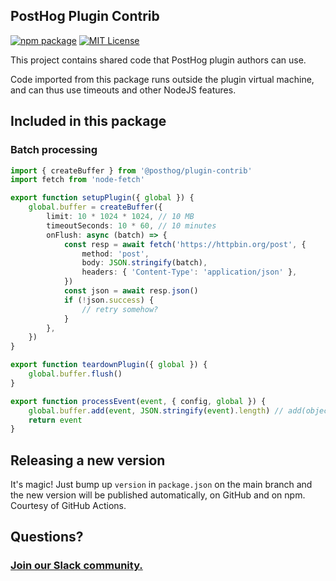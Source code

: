 ## PostHog Plugin Contrib

[![npm package](https://img.shields.io/npm/v/@posthog/plugin-contrib?style=flat-square)](https://www.npmjs.com/package/@posthog/plugin-contrib)
[![MIT License](https://img.shields.io/badge/License-MIT-red.svg?style=flat-square)](https://opensource.org/licenses/MIT)

This project contains shared code that PostHog plugin authors can use.

Code imported from this package runs outside the plugin virtual machine, and can thus use timeouts and other NodeJS features.

## Included in this package

### Batch processing

```typescript
import { createBuffer } from '@posthog/plugin-contrib'
import fetch from 'node-fetch'

export function setupPlugin({ global }) {
    global.buffer = createBuffer({
        limit: 10 * 1024 * 1024, // 10 MB
        timeoutSeconds: 10 * 60, // 10 minutes
        onFlush: async (batch) => {
            const resp = await fetch('https://httpbin.org/post', {
                method: 'post',
                body: JSON.stringify(batch),
                headers: { 'Content-Type': 'application/json' },
            })
            const json = await resp.json()
            if (!json.success) {
                // retry somehow?
            }
        },
    })
}

export function teardownPlugin({ global }) {
    global.buffer.flush()
}

export function processEvent(event, { config, global }) {
    global.buffer.add(event, JSON.stringify(event).length) // add(object, points)
    return event
}
```

## Releasing a new version

It's magic! Just bump up `version` in `package.json` on the main branch and the new version will be published automatically, on GitHub and on npm. Courtesy of GitHub Actions.

## Questions?

### [Join our Slack community.](https://join.slack.com/t/posthogusers/shared_invite/enQtOTY0MzU5NjAwMDY3LTc2MWQ0OTZlNjhkODk3ZDI3NDVjMDE1YjgxY2I4ZjI4MzJhZmVmNjJkN2NmMGJmMzc2N2U3Yjc3ZjI5NGFlZDQ)
